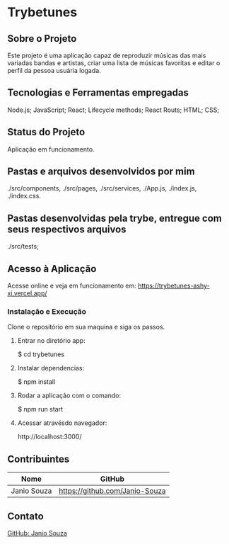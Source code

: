 # Trybetunes

## Sobre o Projeto
Este projeto é uma aplicação capaz de reproduzir músicas das mais variadas bandas e artistas, criar uma lista de músicas favoritas e editar o perfil da pessoa usuária logada.

## Tecnologias e Ferramentas empregadas

Node.js;
JavaScript;
React;
Lifecycle methods;
React Routs;
HTML;
CSS;

## Status do Projeto
Aplicação em funcionamento.

## Pastas e arquivos desenvolvidos por mim

./src/components, 
./src/pages,
./src/services,
./App.js,
./index.js,
./index.css.

## Pastas desenvolvidas pela trybe, entregue com seus respectivos arquivos

./src/tests;



## Acesso à Aplicação
Acesse online e veja em funcionamento em:
https://trybetunes-ashy-xi.vercel.app/
### Instalação e Execução

Clone o repositório em sua maquina e siga os passos.

1. Entrar no diretório app:

    $ cd trybetunes

2. Instalar dependencias:
  
    $ npm install

3. Rodar a aplicação com o comando:

    $ npm run start

4. Acessar atravésdo navegador:

    <p>http://localhost:3000/</p>

## Contribuintes
|Nome|GitHub|
| -------- | -------- |
|Janio Souza|https://github.com/Janio-Souza|

## Contato
[GitHub: Janio Souza](https://github.com/Janio-Souza)

